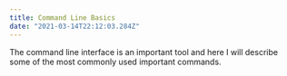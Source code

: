 ```yaml
---
title: Command Line Basics
date: "2021-03-14T22:12:03.284Z"
---
```


The command line interface is an important tool and here I will describe some of the most commonly used important commands.